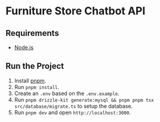# Furniture Store Chatbot API

## Requirements

-   [Node.js](https://nodejs.org/es)

## Run the Project

1. Install [pnpm](https://pnpm.io/).
2. Run `pnpm install`.
3. Create an `.env` based on the `.env.example`.
4. Run `pnpm drizzle-kit generate:mysql && pnpm pnpm tsx src/database/migrate.ts` to setup the database.
5. Run `pnpm dev` and open `http://localhost:3000`.
